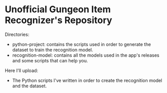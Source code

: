 # Unofficial Gungeon Item Recognizer's Repository

Directories:
- python-project: contains the scripts used in order to generate the dataset to train the recognition model.
- recognition-model: contains all the models used in the app's releases and some scripts that can help you.


Here I'll upload:
- The Python scripts I've written in order to create the recognition model and the dataset.

